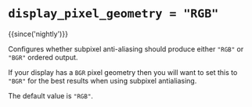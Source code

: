 # `display_pixel_geometry = "RGB"`

{{since('nightly')}}

Configures whether subpixel anti-aliasing should produce either `"RGB"` or
`"BGR"` ordered output.

If your display has a `BGR` pixel geometry then you will want to set
this to `"BGR"` for the best results when using subpixel antialiasing.

The default value is `"RGB"`.

